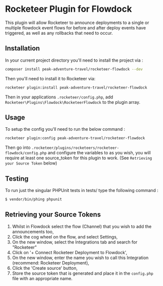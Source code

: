 # Rocketeer Plugin for Flowdock

This plugin will allow Rocketeer to announce deployments to a single or multiple flowdock event flows for before and
after deploy events have triggered, as well as any rollbacks that need to occur.

## Installation

In your current project directory you'll need to install the project via :
```bash
composer install peak-adventure-travel/rocketeer-flowdock --dev
```

Then you'll need to install it to Rocketeer via:
```bash
rocketeer plugin:install peak-adventure-travel/rocketeer-flowdock
```

Then in your applications `.rocketeer/config.php`, add `Rocketeer\Plugins\Flowdock\RocketeerFlowdock`
to the plugin array.

## Usage
To setup the config you'll need to run the below command :

```bash
rocketeer plugin:config peak-adventure-travel/rocketeer-flowdock
```

Then go into `.rocketeer/plugins/rocketeers/rocketeer-flowdock/config.php` and configure the variables to as you wish,
you will require at least one source_token for this plugin to work. (See `Retrieving your Source Token` below)

## Testing

To run just the singular PHPUnit tests in tests/ type the following command :

```bash
$ vendor/bin/phing phpunit
```

## Retrieving your Source Tokens

1. Whilst in Flowdock select the flow (Channel) that you wish to add the announcements too,
2. Click the cog wheel on the flow, and select Settings,
3. On the new window, select the Integrations tab and search for "Rocketeer"
4. Click on '+ Connect Rocketeer Deployment to Flowdock',
5. On the new window, enter the name you wish to call this Integration (recommend: Rocketeer Deployment),
6. Click the 'Create source' button,
7. Store the source token that is generated and place it in the `config.php` file with an appropriate name.


